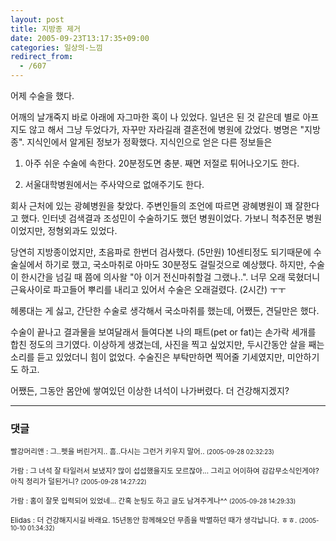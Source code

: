 ```yaml
---
layout: post
title: 지방종 제거
date: 2005-09-23T13:17:35+09:00
categories: 일상의-느낌
redirect_from:
  - /607
---
```


어제 수술을 했다.

어깨의 날개죽지 바로 아래에 자그마한 혹이 나 있었다. 일년은 된 것 같은데 별로 아프지도 않고 해서 그냥 두었다가, 자꾸만 자라길래 결혼전에 병원에 갔었다. 병명은 "지방종". 지식인에서 알게된 정보가 정확했다. 지식인으로 얻은 다른 정보들은

1. 아주 쉬운 수술에 속한다. 20분정도면 충분. 째면 저절로 튀어나오기도 한다.

2. 서울대학병원에서는 주사약으로 없애주기도 한다.

회사 근처에 있는 광혜병원을 찾았다. 주변인들의 조언에 따르면 광혜병원이 꽤 잘한다고 했다. 인터넷 검색결과 조성민이 수술하기도 했던 병원이었다. 가보니 척추전문 병원이었지만, 정형외과도 있었다.

당연히 지방종이었지만, 초음파로 한번더 검사했다. (5만원) 10센티정도 되기때문에 수술실에서 하기로 했고, 국소마취로 아마도 30분정도 걸릴것으로 예상했다. 하지만, 수술이 한시간을 넘길 때 쯤에 의사왈 "아 이거 전신마취할걸 그랬나..". 너무 오래 묵혔더니 근육사이로 파고들어 뿌리를 내리고 있어서 수술은 오래걸렸다. (2시간) ㅜㅜ

헤롱대는 게 싫고, 간단한 수술로 생각해서 국소마취를 했는데, 어쨌든, 견딜만은 했다.

수술이 끝나고 결과물을 보여달래서 들여다본 나의 패트(pet or fat)는 손가락 세개를 합친 정도의 크기였다. 이상하게 생겼는데, 사진을 찍고 싶었지만, 두시간동안 살을 째는 소리를 듣고 있었더니 힘이 없었다. 수술진은 부탁만하면 찍어줄 기세였지만, 미안하기도 하고.

어쨌든, 그동안 몸안에 쌓여있던 이상한 녀석이 나가버렸다. 더 건강해지겠지?

* * *

### 댓글



<!--- cmt:1040 --->
<!--- mail: --->
<!--- parent:0 --->

<small>빨강머리앤 : 그..펫을 버린거지.. 흠..다시는 그런거 키우지 말어.. <small>(2005-09-28 02:32:23)</small></small>


<!--- cmt:1041 --->
<!--- mail: --->
<!--- parent:0 --->

<small>가람 : 그 녀석 잘 타일러서 보냈지? 많이 섭섭했을지도 모르잖아...  그리고 어이하여 감감무소식인게야? 아직 정리가 덜된거니? <small>(2005-09-28 14:27:22)</small></small>


<!--- cmt:1042 --->
<!--- mail: --->
<!--- parent:0 --->

<small>가람 : 홈이 잘못 입력되어 있었네... 간혹 눈팅도 하고 글도 남겨주게나^^ <small>(2005-09-28 14:29:33)</small></small>


<!--- cmt:1043 --->
<!--- mail: --->
<!--- parent:0 --->

<small>Elidas : 더 건강해지시길 바래요. 15년동안 함께해오던 무좀을 박멸하던 때가 생각납니다. ㅎㅎ. <small>(2005-10-10 01:34:32)</small></small>


